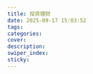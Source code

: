 ```yaml
---
title: 投资理财
date: 2025-09-17 15:03:52
tags:
categories:
cover:
description:
swiper_index:
sticky:
---
```



